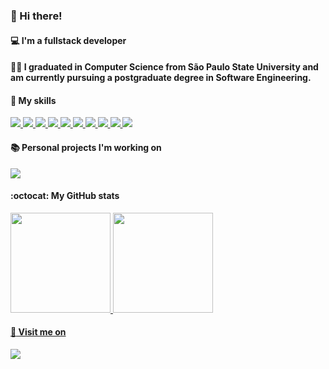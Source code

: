 ### :raised_hands: Hi there! 

#### :computer: I'm a fullstack developer 
#### :woman_student: I graduated in Computer Science from São Paulo State University and am currently pursuing a postgraduate degree in Software Engineering.

#### :green_salad: My skills
  
  
  <div>
   <p>
    <a href="https://skillicons.dev">
     <img src="https://img.shields.io/badge/ts--node-3178C6?style=for-the-badge&logo=ts-node&logoColor=white" target="_blank">
     <img src="https://img.shields.io/badge/Node%20js-339933?style=for-the-badge&logo=nodedotjs&logoColor=white" target="_blank">
     <img src="https://img.shields.io/badge/nestjs-E0234E?style=for-the-badge&logo=nestjs&logoColor=white" target="_blank">
     <img src="https://img.shields.io/badge/React-20232A?style=for-the-badge&logo=react&logoColor=61DAFB" target="_blank">
     <img src="https://img.shields.io/badge/next%20js-000000?style=for-the-badge&logo=nextdotjs&logoColor=white" target="_blank">
     <img src="https://img.shields.io/badge/Spring-6DB33F?style=for-the-badge&logo=spring&logoColor=white" target="_blank">
     <img src="https://img.shields.io/badge/MySQL-005C84?style=for-the-badge&logo=mysql&logoColor=white" target="_blank">
     <img src="https://img.shields.io/badge/Oracle-F80000?style=for-the-badge&logo=Oracle&logoColor=white" target="_blank">
     <img src="ttps://img.shields.io/badge/Docker-2CA5E0?style=for-the-badge&logo=docker&logoColor=white" target="_blank">
     <img src="https://img.shields.io/badge/rabbitmq-%23FF6600.svg?&style=for-the-badge&logo=rabbitmq&logoColor=white" target="_blank"> 
    </a>
   </p>
  </div>
  
 #### :books: Personal projects I'm working on

 <div>
   <p>
    <a href="https://github.com/JuliaDeNadai/savourAPI">
     <img src="https://github-readme-stats.vercel.app/api/pin/?username=JuliaDeNadai&repo=savourAPI&show_icons=true&theme=dracula&layout=compact" />
    </a>
   </p>
  </div>

#### :octocat: My GitHub stats
 <div>
  <a href="https://github.com/JuliaDeNadai">
  <img height="160em" src="https://github-readme-stats.vercel.app/api?username=JuliaDeNadai&show_icons=true&theme=dracula&include_all_commits=true&count_private=true"/>
  <img height="160em" src="https://github-readme-stats.vercel.app/api/top-langs/?username=JuliaDeNadai&layout=compact&langs_count=7&theme=dracula"/>
</div>
  
#### :pushpin: Visit me on
<div> 
  <a href="https://www.linkedin.com/in/juliadenadai" target="_blank"><img src="https://img.shields.io/badge/-LinkedIn-%230077B5?style=for-the-badge&logo=linkedin&logoColor=white" target="_blank"></a> 
</div>
